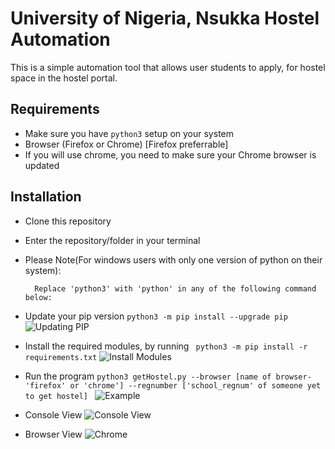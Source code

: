 # University of Nigeria, Nsukka Hostel Automation
This is a simple automation tool that allows user students to apply, for hostel space in the hostel portal.

## Requirements 
- Make sure you have ```python3``` setup on your system
- Browser (Firefox or Chrome) [Firefox preferrable]
- If you will use chrome, you need to make sure your Chrome browser is updated

## Installation 
- Clone this repository
- Enter the repository/folder in your terminal

- Please Note(For windows users with only one version of python on their system):

        Replace 'python3' with 'python' in any of the following command below:
- Update your pip version
```python3 -m pip install --upgrade pip```
![Updating PIP](examples/install-pip.png "Updating PIP")
- Install the required modules, by running
``` python3 -m pip install -r requirements.txt``` 
![Install Modules](examples/install-modules.png "Install required modules")
- Run the program
```python3 getHostel.py --browser [name of browser- 'firefox' or 'chrome'] --regnumber ['school_regnum' of someone yet to get hostel] ```
![Example](examples/example_.png "Example")
- Console View
![Console View](examples/console.png "Console")
- Browser View
![Chrome](examples/screen.png "Chrome")
